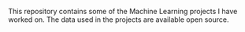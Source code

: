 This repository contains some of the Machine Learning projects I have worked on.
The data used in the projects are available open source.

